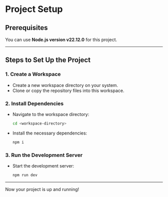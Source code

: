 # Project Setup

## Prerequisites

You can use **Node.js version v22.12.0** for this project.

---

## Steps to Set Up the Project

### 1. Create a Workspace
- Create a new workspace directory on your system.
- Clone or copy the repository files into this workspace.

### 2. Install Dependencies
- Navigate to the workspace directory:
  ```bash
  cd <workspace-directory>
  ```
- Install the necessary dependencies:
  ```bash
  npm i
  ```

### 3. Run the Development Server
- Start the development server:
  ```bash
  npm run dev
  ```

---

Now your project is up and running!

